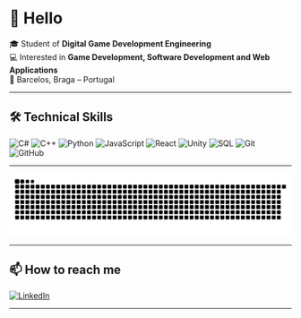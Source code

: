 <!-- Optional banner (troca o link por uma imagem tua ou remove esta linha) -->
<!-- <img src="https://images.unsplash.com/photo-1522071820081-009f0129c71c?q=80&w=1600&auto=format&fit=crop" alt="Banner" width="100%"> -->

# 👋 Hello

🎓 Student of **Digital Game Development Engineering**  
💻 Interested in **Game Development, Software Development and Web Applications**  
📍 Barcelos, Braga – Portugal  

---

## 🛠️ Technical Skills
![C#](https://img.shields.io/badge/Code-C%23-239120?logo=csharp&logoColor=white)
![C++](https://img.shields.io/badge/Code-C++-00599C?logo=cplusplus&logoColor=white)
![Python](https://img.shields.io/badge/Code-Python-3776AB?logo=python&logoColor=white)
![JavaScript](https://img.shields.io/badge/Code-JavaScript-F7DF1E?logo=javascript&logoColor=black)
![React](https://img.shields.io/badge/Framework-React-61DAFB?logo=react&logoColor=black)
![Unity](https://img.shields.io/badge/Engine-Unity-000000?logo=unity&logoColor=white)
![SQL](https://img.shields.io/badge/Database-SQL-4479A1?logo=postgresql&logoColor=white)
![Git](https://img.shields.io/badge/Version%20Control-Git-F05032?logo=git&logoColor=white)
![GitHub](https://img.shields.io/badge/Platform-GitHub-181717?logo=github&logoColor=white)

---

![Snake animation](https://github.com/GabrielLima00/GabrielLima00/blob/output/snake.svg)

---

## 📫 How to reach me
[![LinkedIn](https://img.shields.io/badge/LinkedIn-0A66C2?logo=linkedin&logoColor=white)](https://www.linkedin.com/in/gabriel-lima-191878385/)

---
